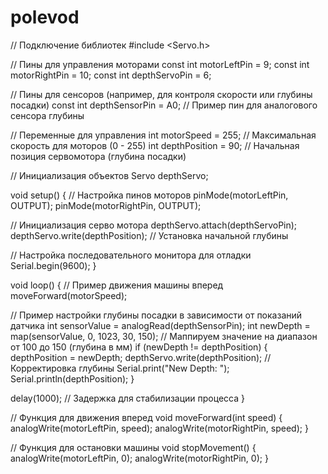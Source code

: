 # polevod
// Подключение библиотек
#include <Servo.h>

// Пины для управления моторами
const int motorLeftPin = 9;
const int motorRightPin = 10;
const int depthServoPin = 6;

// Пины для сенсоров (например, для контроля скорости или глубины посадки)
const int depthSensorPin = A0; // Пример пин для аналогового сенсора глубины

// Переменные для управления
int motorSpeed = 255;  // Максимальная скорость для моторов (0 - 255)
int depthPosition = 90;  // Начальная позиция сервомотора (глубина посадки)

// Инициализация объектов
Servo depthServo;

void setup() {
  // Настройка пинов моторов
  pinMode(motorLeftPin, OUTPUT);
  pinMode(motorRightPin, OUTPUT);

  // Инициализация серво мотора
  depthServo.attach(depthServoPin);
  depthServo.write(depthPosition); // Установка начальной глубины

  // Настройка последовательного монитора для отладки
  Serial.begin(9600);
}

void loop() {
  // Пример движения машины вперед
  moveForward(motorSpeed);

  // Пример настройки глубины посадки в зависимости от показаний датчика
  int sensorValue = analogRead(depthSensorPin);
  int newDepth = map(sensorValue, 0, 1023, 30, 150);  // Маппируем значение на диапазон от 100 до 150 (глубина в мм)
  if (newDepth != depthPosition) {
    depthPosition = newDepth;
    depthServo.write(depthPosition); // Корректировка глубины
    Serial.print("New Depth: ");
    Serial.println(depthPosition);
  }

  delay(1000);  // Задержка для стабилизации процесса
}

// Функция для движения вперед
void moveForward(int speed) {
  analogWrite(motorLeftPin, speed);
  analogWrite(motorRightPin, speed);
}

// Функция для остановки машины
void stopMovement() {
  analogWrite(motorLeftPin, 0);
  analogWrite(motorRightPin, 0);
}
